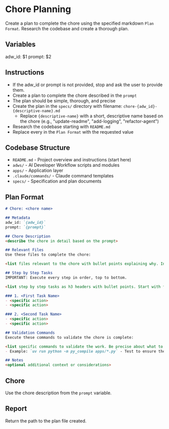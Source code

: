 # Chore Planning

Create a plan to complete the chore using the specified markdown `Plan Format`. Research the codebase and create a thorough plan.

## Variables
adw_id: $1
prompt: $2

## Instructions

- If the adw_id or prompt is not provided, stop and ask the user to provide them.
- Create a plan to complete the chore described in the `prompt`
- The plan should be simple, thorough, and precise
- Create the plan in the `specs/` directory with filename: `chore-{adw_id}-{descriptive-name}.md`
  - Replace `{descriptive-name}` with a short, descriptive name based on the chore (e.g., "update-readme", "add-logging", "refactor-agent")
- Research the codebase starting with `README.md`
- Replace every <placeholder> in the `Plan Format` with the requested value

## Codebase Structure

- `README.md` - Project overview and instructions (start here)
- `adws/` - AI Developer Workflow scripts and modules
- `apps/` - Application layer
- `.claude/commands/` - Claude command templates
- `specs/` - Specification and plan documents

## Plan Format

```md
# Chore: <chore name>

## Metadata
adw_id: `{adw_id}`
prompt: `{prompt}`

## Chore Description
<describe the chore in detail based on the prompt>

## Relevant Files
Use these files to complete the chore:

<list files relevant to the chore with bullet points explaining why. Include new files to be created under an h3 'New Files' section if needed>

## Step by Step Tasks
IMPORTANT: Execute every step in order, top to bottom.

<list step by step tasks as h3 headers with bullet points. Start with foundational changes then move to specific changes. Last step should validate the work>

### 1. <First Task Name>
- <specific action>
- <specific action>

### 2. <Second Task Name>
- <specific action>
- <specific action>

## Validation Commands
Execute these commands to validate the chore is complete:

<list specific commands to validate the work. Be precise about what to run>
- Example: `uv run python -m py_compile apps/*.py` - Test to ensure the code compiles

## Notes
<optional additional context or considerations>
```

## Chore
Use the chore description from the `prompt` variable.

## Report

Return the path to the plan file created.